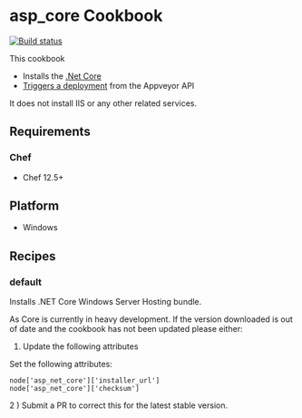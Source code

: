 # asp_core Cookbook
[![Build status](https://ci.appveyor.com/api/projects/status/3ms55pmyw5l1k49b/branch/master?svg=true)](https://ci.appveyor.com/project/damacus/asp-core/branch/master)

This cookbook
- Installs the [.Net Core ](https://www.appveyor.com/docs/deployment/agent#installing-appveyor-deployment-agent)
- [Triggers a deployment](https://www.appveyor.com/docs/api/environments-deployments#start-deployment) from the Appveyor API

It does not install IIS or any other related services.

## Requirements
### Chef
- Chef 12.5+

## Platform
- Windows

## Recipes
### default  
Installs .NET Core Windows Server Hosting bundle.

As Core is currently in heavy development. If the version downloaded is out of date and the cookbook has not been updated please either:

1) Update the following attributes

Set the following attributes:
```
node['asp_net_core']['installer_url']
node['asp_net_core']['checksum']
```

2 ) Submit a PR to correct this for the latest stable version.
